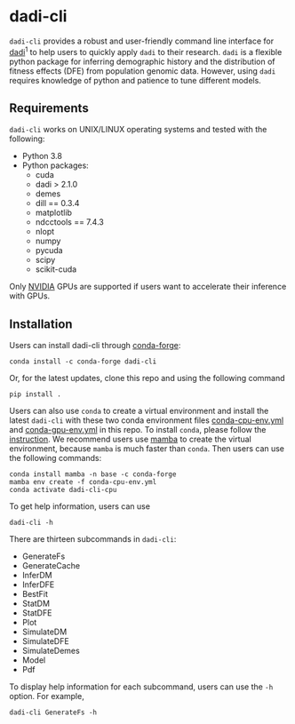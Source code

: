 # dadi-cli

`dadi-cli` provides a robust and user-friendly command line interface for [dadi](https://dadi.readthedocs.io)<sup>1</sup> to help users to quickly apply `dadi` to their research. `dadi` is a flexible python package for inferring demographic history and the distribution of fitness effects (DFE) from population genomic data. However, using `dadi` requires knowledge of python and patience to tune different models.

## Requirements

`dadi-cli` works on UNIX/LINUX operating systems and tested with the following:

- Python 3.8
- Python packages:
	- cuda
	- dadi > 2.1.0
	- demes
	- dill == 0.3.4
	- matplotlib
	- ndcctools == 7.4.3
	- nlopt
	- numpy
	- pycuda
	- scipy
	- scikit-cuda

Only [NVIDIA](https://www.nvidia.com) GPUs are supported if users want to accelerate their inference with GPUs.

## Installation

Users can install dadi-cli through [conda-forge](https://conda-forge.org/):
```
conda install -c conda-forge dadi-cli
```

Or, for the latest updates, clone this repo and using the following command

```         
pip install .
```

Users can also use `conda` to create a virtual environment and install the latest `dadi-cli` with these two conda environment files [conda-cpu-env.yml](https://github.com/xin-huang/dadi-cli/blob/master/conda-cpu-env.yml) and [conda-gpu-env.yml](https://github.com/xin-huang/dadi-cli/blob/master/conda-gpu-env.yml) in this repo. To install `conda`, please follow the [instruction](https://docs.conda.io/projects/conda/en/latest/user-guide/install/index.html). We recommend users use [mamba](https://github.com/mamba-org/mamba) to create the virtual environment, because `mamba` is much faster than `conda`. Then users can use the following commands:

	conda install mamba -n base -c conda-forge
	mamba env create -f conda-cpu-env.yml
	conda activate dadi-cli-cpu

To get help information, users can use

```         
dadi-cli -h
```

There are thirteen subcommands in `dadi-cli`:

- GenerateFs 
- GenerateCache 
- InferDM 
- InferDFE 
- BestFit 
- StatDM 
- StatDFE 
- Plot 
- SimulateDM 
- SimulateDFE 
- SimulateDemes 
- Model 
- Pdf

To display help information for each subcommand, users can use the `-h` option. For example,

```         
dadi-cli GenerateFs -h
```
